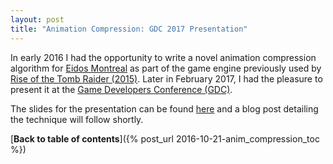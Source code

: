 ```yaml
---
layout: post
title: "Animation Compression: GDC 2017 Presentation"
---
```

In early 2016 I had the opportunity to write a novel animation compression algorithm for [Eidos Montreal](https://eidosmontreal.com/en) as part of the game engine previously used by [Rise of the Tomb Raider (2015)](https://en.wikipedia.org/wiki/Rise_of_the_Tomb_Raider). Later in February 2017, I had the pleasure to present it at the [Game Developers Conference (GDC)](http://www.gdconf.com/).

The slides for the presentation can be found [here](/public/simple_and_powerful_animation_compression_gdc2017.pdf) and a blog post detailing the technique will follow shortly.

[**Back to table of contents**]({% post_url 2016-10-21-anim_compression_toc %})
